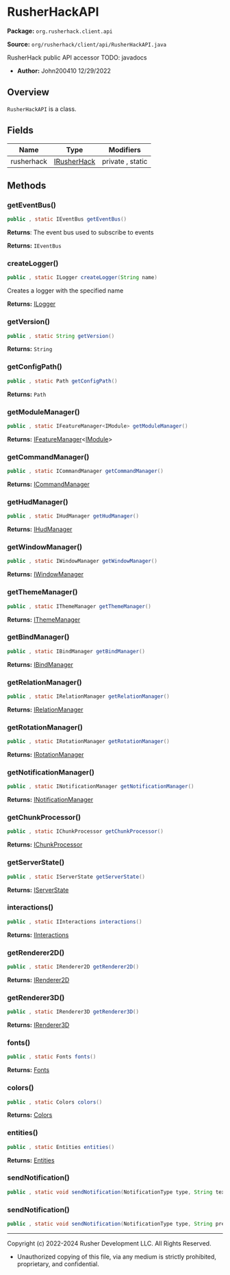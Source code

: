 # RusherHackAPI

**Package:** `org.rusherhack.client.api`

**Source:** `org/rusherhack/client/api/RusherHackAPI.java`

RusherHack public API accessor
TODO: javadocs
* **Author:** John200410 12/29/2022



## Overview

`RusherHackAPI` is a class.

## Fields

| Name | Type | Modifiers |
|------|------|----------|
| rusherhack | [IRusherHack](IRusherHack.md) | private , static |


## Methods

### getEventBus()

```java
public , static IEventBus getEventBus()
```

**Returns**: The event bus used to subscribe to events



**Returns:** `IEventBus`

### createLogger()

```java
public , static ILogger createLogger(String name)
```

Creates a logger with the specified name

**Returns:** [ILogger](ILogger.md)

### getVersion()

```java
public , static String getVersion()
```

**Returns:** `String`

### getConfigPath()

```java
public , static Path getConfigPath()
```

**Returns:** `Path`

### getModuleManager()

```java
public , static IFeatureManager<IModule> getModuleManager()
```

**Returns:** [IFeatureManager](IFeatureManager.md)<[IModule](IModule.md)>

### getCommandManager()

```java
public , static ICommandManager getCommandManager()
```

**Returns:** [ICommandManager](ICommandManager.md)

### getHudManager()

```java
public , static IHudManager getHudManager()
```

**Returns:** [IHudManager](IHudManager.md)

### getWindowManager()

```java
public , static IWindowManager getWindowManager()
```

**Returns:** [IWindowManager](IWindowManager.md)

### getThemeManager()

```java
public , static IThemeManager getThemeManager()
```

**Returns:** [IThemeManager](IThemeManager.md)

### getBindManager()

```java
public , static IBindManager getBindManager()
```

**Returns:** [IBindManager](IBindManager.md)

### getRelationManager()

```java
public , static IRelationManager getRelationManager()
```

**Returns:** [IRelationManager](IRelationManager.md)

### getRotationManager()

```java
public , static IRotationManager getRotationManager()
```

**Returns:** [IRotationManager](IRotationManager.md)

### getNotificationManager()

```java
public , static INotificationManager getNotificationManager()
```

**Returns:** [INotificationManager](INotificationManager.md)

### getChunkProcessor()

```java
public , static IChunkProcessor getChunkProcessor()
```

**Returns:** [IChunkProcessor](IChunkProcessor.md)

### getServerState()

```java
public , static IServerState getServerState()
```

**Returns:** [IServerState](IServerState.md)

### interactions()

```java
public , static IInteractions interactions()
```

**Returns:** [IInteractions](IInteractions.md)

### getRenderer2D()

```java
public , static IRenderer2D getRenderer2D()
```

**Returns:** [IRenderer2D](IRenderer2D.md)

### getRenderer3D()

```java
public , static IRenderer3D getRenderer3D()
```

**Returns:** [IRenderer3D](IRenderer3D.md)

### fonts()

```java
public , static Fonts fonts()
```

**Returns:** [Fonts](Fonts.md)

### colors()

```java
public , static Colors colors()
```

**Returns:** [Colors](Colors.md)

### entities()

```java
public , static Entities entities()
```

**Returns:** [Entities](Entities.md)

### sendNotification()

```java
public , static void sendNotification(NotificationType type, String text)
```

### sendNotification()

```java
public , static void sendNotification(NotificationType type, String prefix, String text)
```

---

Copyright (c) 2022-2024 Rusher Development LLC. All Rights Reserved.
* Unauthorized copying of this file, via any medium is strictly prohibited, proprietary, and confidential.
